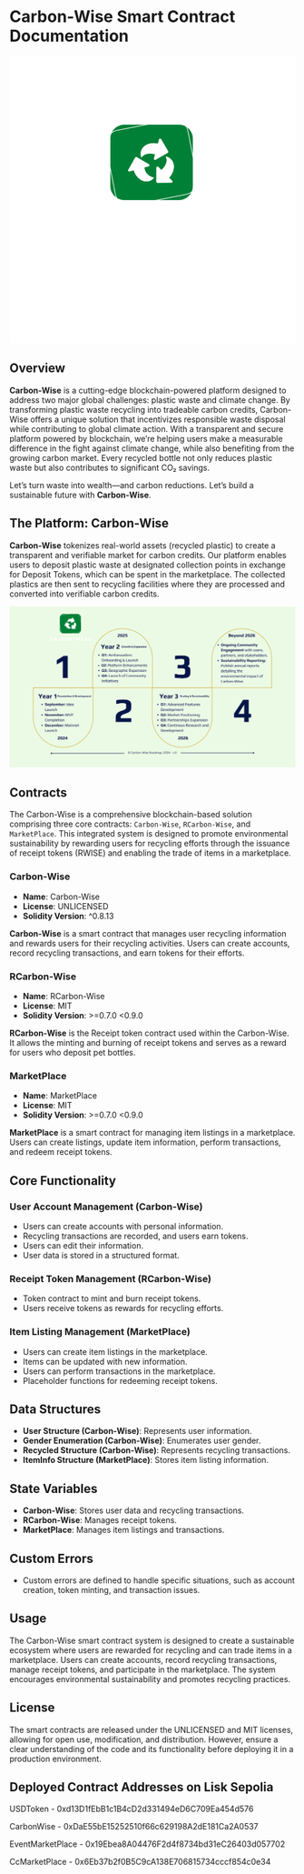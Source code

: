 # Carbon-Wise Smart Contract Documentation

![Image](./carbon-wise-logo.svg)

## Overview

**Carbon-Wise** is a cutting-edge blockchain-powered platform designed to address two major global challenges: plastic waste and climate change. By transforming plastic waste recycling into tradeable carbon credits, Carbon-Wise offers a unique solution that incentivizes responsible waste disposal while contributing to global climate action. With a transparent and secure platform powered by blockchain, we’re helping users make a measurable difference in the fight against climate change, while also benefiting from the growing carbon market. Every recycled bottle not only reduces plastic waste but also contributes to significant CO₂ savings.

Let’s turn waste into wealth—and carbon reductions. Let’s build a sustainable future with **Carbon-Wise**.

## The Platform: Carbon-Wise

**Carbon-Wise** tokenizes real-world assets (recycled plastic) to create a transparent and verifiable market for carbon credits. Our platform enables users to deposit plastic waste at designated collection points in exchange for Deposit Tokens, which can be spent in the marketplace. The collected plastics are then sent to recycling facilities where they are processed and converted into verifiable carbon credits.

![Image](./Roadmap.svg)

## Contracts

The Carbon-Wise is a comprehensive blockchain-based solution comprising three core contracts: `Carbon-Wise`, `RCarbon-Wise`, and `MarketPlace`. This integrated system is designed to promote environmental sustainability by rewarding users for recycling efforts through the issuance of receipt tokens (RWISE) and enabling the trade of items in a marketplace.

### Carbon-Wise

- **Name**: Carbon-Wise
- **License**: UNLICENSED
- **Solidity Version**: ^0.8.13

**Carbon-Wise** is a smart contract that manages user recycling information and rewards users for their recycling activities. Users can create accounts, record recycling transactions, and earn tokens for their efforts.

### RCarbon-Wise

- **Name**: RCarbon-Wise
- **License**: MIT
- **Solidity Version**: >=0.7.0 <0.9.0

**RCarbon-Wise** is the Receipt token contract used within the Carbon-Wise. It allows the minting and burning of receipt tokens and serves as a reward for users who deposit pet bottles.

### MarketPlace

- **Name**: MarketPlace
- **License**: MIT
- **Solidity Version**: >=0.7.0 <0.9.0

**MarketPlace** is a smart contract for managing item listings in a marketplace. Users can create listings, update item information, perform transactions, and redeem receipt tokens.

## Core Functionality

### User Account Management (Carbon-Wise)

- Users can create accounts with personal information.
- Recycling transactions are recorded, and users earn tokens.
- Users can edit their information.
- User data is stored in a structured format.

### Receipt Token Management (RCarbon-Wise)

- Token contract to mint and burn receipt tokens.
- Users receive tokens as rewards for recycling efforts.

### Item Listing Management (MarketPlace)

- Users can create item listings in the marketplace.
- Items can be updated with new information.
- Users can perform transactions in the marketplace.
- Placeholder functions for redeeming receipt tokens.

## Data Structures

- **User Structure (Carbon-Wise)**: Represents user information.
- **Gender Enumeration (Carbon-Wise)**: Enumerates user gender.
- **Recycled Structure (Carbon-Wise)**: Represents recycling transactions.
- **ItemInfo Structure (MarketPlace)**: Stores item listing information.

## State Variables

- **Carbon-Wise**: Stores user data and recycling transactions.
- **RCarbon-Wise**: Manages receipt tokens.
- **MarketPlace**: Manages item listings and transactions.

## Custom Errors

- Custom errors are defined to handle specific situations, such as account creation, token minting, and transaction issues.

## Usage

The Carbon-Wise smart contract system is designed to create a sustainable ecosystem where users are rewarded for recycling and can trade items in a marketplace. Users can create accounts, record recycling transactions, manage receipt tokens, and participate in the marketplace. The system encourages environmental sustainability and promotes recycling practices.

## License

The smart contracts are released under the UNLICENSED and MIT licenses, allowing for open use, modification, and distribution. However, ensure a clear understanding of the code and its functionality before deploying it in a production environment.

## Deployed Contract Addresses on Lisk Sepolia

USDToken - 0xd13D1fEbB1c1B4cD2d331494eD6C709Ea454d576

CarbonWise - 0xDaE55bE15252510f66c629198A2dE181Ca2A0537

EventMarketPlace - 0x19Ebea8A04476F2d4f8734bd31eC26403d057702

CcMarketPlace - 0x6Eb37b2f0B5C9cA138E706815734cccf854c0e34
